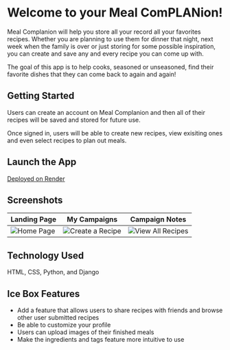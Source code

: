 # Welcome to your Meal ComPLANion!

Meal Complanion will help you store all your record all your favorites recipes. Whether you are planning to use them for dinner that night, next week when the family is over or just storing for some possible inspiration, you can create and save any and every recipe you can come up with. 

The goal of this app is to help cooks, seasoned or unseasoned, find their favorite dishes that they can come back to again and again!

## Getting Started 

Users can create an account on Meal Complanion and then all of their recipes will be saved and stored for future use. 

Once signed in, users will be able to create new recipes, view exisiting ones and even select recipes to plan out meals.

## Launch the App

[Deployed on Render](https://mealcomplanion.onrender.com/)

## Screenshots
| Landing Page | My Campaigns | Campaign Notes |
| ------------ | ------------ | ------------ |
| ![Home Page](https://images2.imgbox.com/b5/ca/Ucof8iJh_o.jpg)  | ![Create a Recipe](https://images2.imgbox.com/26/7c/2GwiN0IQ_o.png)  |	![View All Recipes](https://images2.imgbox.com/f7/b8/8nwedmHm_o.png)	|

## Technology Used

HTML, CSS, Python, and Django

## Ice Box Features

* Add a feature that allows users to share recipes with friends and browse other user submitted recipes
* Be able to customize your profile 
* Users can upload images of their finished meals
* Make the ingredients and tags feature more intuitive to use

